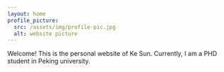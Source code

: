 ```yaml
---
layout: home
profile_picture:
  src: /assets/img/profile-pic.jpg
  alt: website picture
---
```


<p>
  Welcome! This is the personal website of Ke Sun. Currently, I am a PHD student in Peking university.  
</p>


